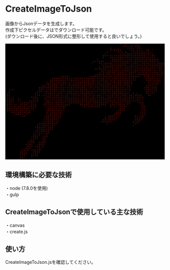 # CreateImageToJson  
画像からJsonデータを生成します。  
作成下ピクセルデータはでダウンロード可能です。  
(ダウンロード後に、JSON形式に整形して使用すると良いでしょう。)  

![馬](https://github.com/akakuro43/CreateImageToJson/blob/master/src/images/common/make_pixel_horse.jpg "馬")

## 環境構築に必要な技術
・node (7.8.0を使用)  
・gulp  

## CreateImageToJsonで使用している主な技術
・canvas  
・create.js  

## 使い方
CreateImageToJson.jsを確認してください。
